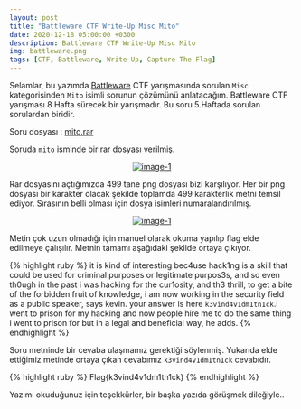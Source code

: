 ```yaml
---
layout: post
title: "Battleware CTF Write-Up Misc Mito"
date: 2020-12-18 05:00:00 +0300
description: Battleware CTF Write-Up Misc Mito
img: battleware.png
tags: [CTF, Battleware, Write-Up, Capture The Flag]
---
```

Selamlar, bu yazımda [Battleware] CTF yarışmasında sorulan `Misc` kategorisinden `Mito` isimli sorunun çözümünü anlatacağım. Battleware CTF yarışması 8 Hafta sürecek bir yarışmadır. Bu soru 5.Haftada sorulan sorulardan biridir.

Soru dosyası : [mito.rar]

Soruda `mito` isminde bir rar dosyası verilmiş.

<center>
  <div>
      <a class="example-image-link" href="{{site.baseurl}}/assets/img/bw-40.png" data-lightbox="example-1"><img class="example-image" src="{{site.baseurl}}/assets/img/bw-40.png" alt="image-1" /></a>
	</div>
</center>

Rar dosyasını açtığımızda 499 tane png dosyası bizi karşılıyor. Her bir png dosyası bir karakter olacak şekilde toplamda 499 karakterlik metni temsil ediyor. Sırasının belli olması için dosya isimleri numaralandırılmış.

<center>
  <div>
      <a class="example-image-link" href="{{site.baseurl}}/assets/img/bw-41.png" data-lightbox="example-1"><img class="example-image" src="{{site.baseurl}}/assets/img/bw-41.png" alt="image-1" /></a>
	</div>
</center>

Metin çok uzun olmadığı için manuel olarak okuma yapılıp flag elde edilmeye çalışılır. Metnin tamamı aşağıdaki şekilde ortaya çıkıyor.

{% highlight ruby %}
it is kind of interesting bec4use hack1ng is a skill that could be used for criminal purposes or legitimate purpos3s, and so even th0ugh in the past i was hacking for the cur1osity, and th3 thrill, to get a bite of the forbidden fruit of knowledge, i am now working in the security field as a public speaker, says kevin. your answer is here `k3vind4v1dm1tn1ck`.i went to prison for my hacking and now people hire me to do the same thing i went to prison for but in a legal and beneficial way, he adds.
{% endhighlight %}

Soru metninde bir cevaba ulaşmamız gerektiği söylenmiş. Yukarıda elde ettiğimiz metinde ortaya çıkan cevabımız `k3vind4v1dm1tn1ck` cevabıdır.

{% highlight ruby %}
Flag{k3vind4v1dm1tn1ck}
{% endhighlight %}

Yazımı okuduğunuz için teşekkürler, bir başka yazıda görüşmek dileğiyle..

[Battleware]: https://battleware.zone/
[mito.rar]: {{site.baseurl}}/assets/files/mito.rar


